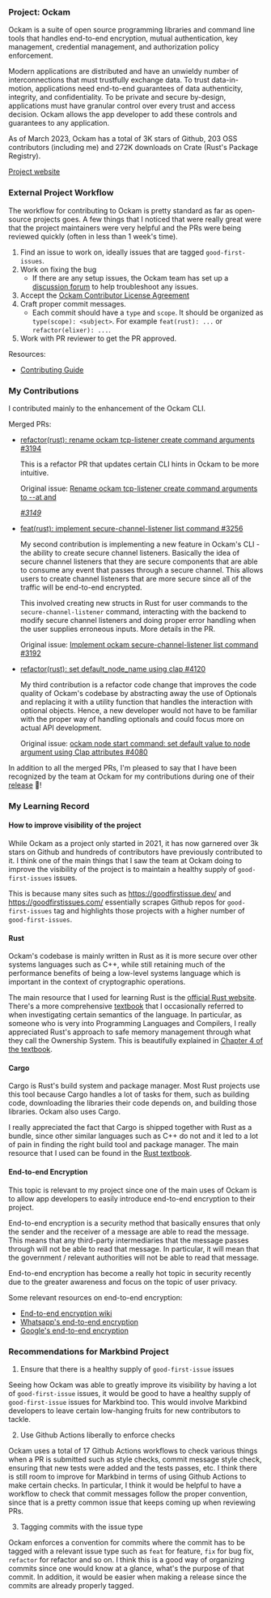 ### Project: Ockam

Ockam is a suite of open source programming libraries and command line tools that handles end-to-end encryption, mutual authentication, key management, credential management, and authorization policy enforcement.

Modern applications are distributed and have an unwieldy number of interconnections that must trustfully exchange data. To trust data-in-motion, applications need end-to-end guarantees of data authenticity, integrity, and confidentiality. To be private and secure by-design, applications must have granular control over every trust and access decision. Ockam allows the app developer to add these controls and guarantees to any application.

As of March 2023, Ockam has a total of 3K stars of Github, 203 OSS contributors (including me) and 272K downloads on Crate (Rust's Package Registry).

[Project website](https://github.com/build-trust/ockam)

### External Project Workflow

The workflow for contributing to Ockam is pretty standard as far as open-source projects goes. A few things that I noticed that were really great were that the project maintainers were very helpful and the PRs were being reviewed quickly (often in less than 1 week's time).

1. Find an issue to work on, ideally issues that are tagged `good-first-issues`.
2. Work on fixing the bug
    - If there are any setup issues, the Ockam team has set up a [discussion forum](https://github.com/build-trust/ockam/discussions/1642) to help troubleshoot any issues.
3. Accept the [Ockam Contributor License Agreement](https://github.com/build-trust/ockam-contributors/blob/main/CLA.md)
4. Craft proper commit messages.
    - Each commit should have a `type` and `scope`. It should be organized as `type(scope): <subject>`. For example `feat(rust): ...` or `refactor(elixer): ...`.
5. Work with PR reviewer to get the PR approved.

Resources:

- [Contributing Guide](https://github.com/build-trust/.github/blob/main/CONTRIBUTING.md#contributing-to-ockam-on-github)

### My Contributions

I contributed mainly to the enhancement of the Ockam CLI.

Merged PRs:

- [refactor(rust): rename ockam tcp-listener create command arguments #3194](https://github.com/build-trust/ockam/pull/3194)

  This is a refactor PR that updates certain CLI hints in Ockam to be more intuitive.

  Original issue: [Rename ockam tcp-listener create command arguments to --at <NODE> and <ADDRESS> #3149](https://github.com/build-trust/ockam/issues/3149)

- [feat(rust): implement secure-channel-listener list command #3256](https://github.com/build-trust/ockam/pull/3256)

  My second contribution is implementing a new feature in Ockam's CLI - the ability to create secure channel listeners. Basically the idea of secure channel listeners that they are secure components that are able to consume any event that passes through a secure channel. This allows users to create channel listeners that are more secure since all of the traffic will be end-to-end encrypted.

  This involved creating new structs in Rust for user commands to the `secure-channel-listener` command, interacting with the backend to modify secure channel listeners and doing proper error handling when the user supplies erroneous inputs. More details in the PR.

  Original issue: [Implement ockam secure-channel-listener list command #3192](https://github.com/build-trust/ockam/issues/3192)

- [refactor(rust): set default_node_name using clap #4120](https://github.com/build-trust/ockam/pull/4120)

  My third contribution is a refactor code change that improves the code quality of Ockam's codebase by abstracting away the use of Optionals and replacing it with a utility function that handles the interaction with optional objects. Hence, a new developer would not have to be familiar with the proper way of handling optionals and could focus more on actual API development.

  Original issue: [ockam node start command: set default value to node argument using Clap attributes #4080](https://github.com/build-trust/ockam/issues/4080)

In addition to all the merged PRs, I'm pleased to say that I have been recognized by the team at Ockam for my contributions during one of their [release](https://github.com/build-trust/ockam/discussions/3381) :tada:!

### My Learning Record


#### How to improve visibility of the project

While Ockam as a project only started in 2021, it has now garnered over 3k stars on Github and hundreds of contributors have previously contributed to it. I think one of the main things that I saw the team at Ockam doing to improve the visibility of the project is to maintain a healthy supply of `good-first-issues` issues.

This is because many sites such as https://goodfirstissue.dev/ and https://goodfirstissues.com/ essentially scrapes Github repos for `good-first-issues` tag and highlights those projects with a higher number of `good-first-issues`.


#### Rust

Ockam's codebase is mainly written in Rust as it is more secure over other systems languages such as C++, while still retaining much of the performance benefits of being a low-level systems language which is important in the context of cryptographic operations.

The main resource that I used for learning Rust is the [official Rust website](https://www.rust-lang.org/learn/get-started). There's a more comprehensive [textbook](https://doc.rust-lang.org/book/) that I occasionally referred to when investigating certain semantics of the language. In particular, as someone who is very into Programming Languages and Compilers, I really appreciated Rust's approach to safe memory management through what they call the Ownership System. This is beautifully explained in [Chapter 4 of the textbook](https://doc.rust-lang.org/book/ch04-01-what-is-ownership.html).

#### Cargo

Cargo is Rust's build system and package manager. Most Rust projects use this tool because Cargo handles a lot of tasks for them, such as building code, downloading the libraries their code depends on, and building those libraries. Ockam also uses Cargo.

I really appreciated the fact that Cargo is shipped together with Rust as a bundle, since other similar languages such as C++ do not and it led to a lot of pain in finding the right build tool and package manager. The main resource that I used can be found in the [Rust textbook](https://doc.rust-lang.org/book/ch01-03-hello-cargo.html).

#### End-to-end Encryption

This topic is relevant to my project since one of the main uses of Ockam is to allow app developers to easily introduce end-to-end encryption to their project.

End-to-end encryption is a security method that basically ensures that only the sender and the receiver of a message are able to read the message. This means that any third-party intermediaries that the message passes through will not be able to read that message. In particular, it will mean that the government / relevant authorities will not be able to read that message.

End-to-end encryption has become a really hot topic in security recently due to the greater awareness and focus on the topic of user privacy.

Some relevant resources on end-to-end encryption:

- [End-to-end encryption wiki](https://en.wikipedia.org/wiki/End-to-end_encryption)
- [Whatsapp's end-to-end encryption](https://faq.whatsapp.com/820124435853543)
- [Google's end-to-end encryption](https://support.google.com/messages/answer/10262381?hl=en)


### Recommendations for Markbind Project

1. Ensure that there is a healthy supply of `good-first-issue` issues

Seeing how Ockam was able to greatly improve its visibility by having a lot of `good-first-issue` issues, it would be good to have a healthy supply of `good-first-issue` issues for Markbind too. This would involve Markbind developers to leave certain low-hanging fruits for new contributors to tackle.

2. Use Github Actions liberally to enforce checks

Ockam uses a total of 17 Github Actions workflows to check various things when a PR is submitted such as style checks, commit message style check, ensuring that new tests were added and the tests passes, etc. I think there is still room to improve for Markbind in terms of using Github Actions to make certain checks. In particular, I think it would be helpful to have a workflow to check that commit messages follow the proper convention, since that is a pretty common issue that keeps coming up when reviewing PRs.

3. Tagging commits with the issue type

Ockam enforces a convention for commits where the commit has to be tagged with a relevant issue type such as `feat` for feature, `fix` for bug fix, `refactor` for refactor and so on. I think this is a good way of organizing commits since one would know at a glance, what's the purpose of that commit. In addition, it would be easier when making a release since the commits are already properly tagged.

